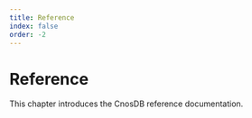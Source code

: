 ```yaml
---
title: Reference
index: false
order: -2
---
```


# Reference

This chapter introduces the CnosDB reference documentation.

